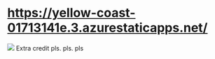 # https://yellow-coast-01713141e.3.azurestaticapps.net/
![](https://media.giphy.com/media/vFKqnCdLPNOKc/giphy.gif)
Extra credit pls. pls. pls